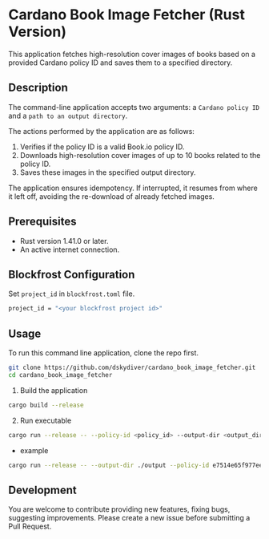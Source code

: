 # Cardano Book Image Fetcher (Rust Version)

This application fetches high-resolution cover images of books based on a provided Cardano policy ID and saves them to a specified directory.

## Description

The command-line application accepts two arguments: a `Cardano policy ID` and a `path to an output directory`.

The actions performed by the application are as follows:

1. Verifies if the policy ID is a valid Book.io policy ID.
2. Downloads high-resolution cover images of up to 10 books related to the policy ID.
3. Saves these images in the specified output directory.

The application ensures idempotency. If interrupted, it resumes from where it left off, avoiding the re-download of already fetched images.

## Prerequisites

- Rust version 1.41.0 or later.
- An active internet connection.

## Blockfrost Configuration

Set `project_id` in `blockfrost.toml` file.

```bash
project_id = "<your blockfrost project id>"
```

## Usage

To run this command line application, clone the repo first.

```bash
git clone https://github.com/dskydiver/cardano_book_image_fetcher.git
cd cardano_book_image_fetcher
```

1. Build the application

```bash
cargo build --release
```

2. Run executable

```bash
cargo run --release -- --policy-id <policy_id> --output-dir <output_dir>
```

- example

```bash
cargo run --release -- --output-dir ./output --policy-id e7514e65f977ee4b84a8e62e7d97ea2e5c11682dfe1444d8a14e74db
```

## Development

You are welcome to contribute providing new features, fixing bugs, suggesting improvements. Please create a new issue before submitting a Pull Request.
